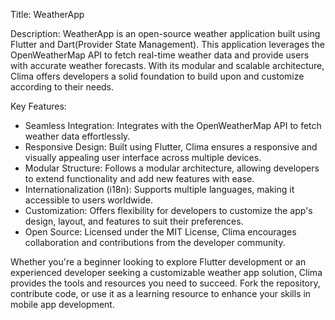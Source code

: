 
Title: WeatherApp

Description:
WeatherApp is an open-source weather application built using Flutter and Dart(Provider State Management). This application leverages the OpenWeatherMap API to fetch real-time weather data and provide users with accurate weather forecasts. With its modular and scalable architecture, Clima offers developers a solid foundation to build upon and customize according to their needs.

Key Features:
- Seamless Integration: Integrates with the OpenWeatherMap API to fetch weather data effortlessly.
- Responsive Design: Built using Flutter, Clima ensures a responsive and visually appealing user interface across multiple devices.
- Modular Structure: Follows a modular architecture, allowing developers to extend functionality and add new features with ease.
- Internationalization (i18n): Supports multiple languages, making it accessible to users worldwide.
- Customization: Offers flexibility for developers to customize the app's design, layout, and features to suit their preferences.
- Open Source: Licensed under the MIT License, Clima encourages collaboration and contributions from the developer community.

Whether you're a beginner looking to explore Flutter development or an experienced developer seeking a customizable weather app solution, Clima provides the tools and resources you need to succeed. Fork the repository, contribute code, or use it as a learning resource to enhance your skills in mobile app development.
